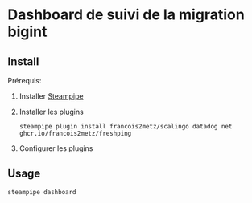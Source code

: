 # Dashboard de suivi de la migration bigint

## Install

Prérequis:

1. Installer [Steampipe][]

2.  Installer les plugins

        steampipe plugin install francois2metz/scalingo datadog net ghcr.io/francois2metz/freshping

3. Configurer les plugins

## Usage

    steampipe dashboard

[Steampipe]: https://steampipe.io/
